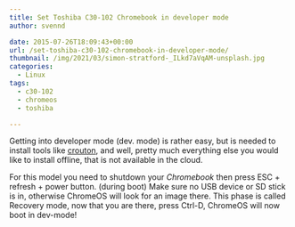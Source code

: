 ```yaml
---
title: Set Toshiba C30-102 Chromebook in developer mode
author: svennd

date: 2015-07-26T18:09:43+00:00
url: /set-toshiba-c30-102-chromebook-in-developer-mode/
thumbnail: /img/2021/03/simon-stratford-_ILkd7aVqAM-unsplash.jpg
categories:
  - Linux
tags:
  - c30-102
  - chromeos
  - toshiba

---
```

Getting into developer mode (dev. mode) is rather easy, but is needed to install tools like [crouton][1], and well, pretty much everything else you would like to install offline, that is not available in the cloud.

For this model you need to shutdown your _Chromebook_ then press ESC + refresh + power button. (during boot) Make sure no USB device or SD stick is in, otherwise ChromeOS will look for an image there. This phase is called Recovery mode, now that you are there, press Ctrl-D, ChromeOS will now boot in dev-mode!

 [1]: https://github.com/dnschneid/crouton
